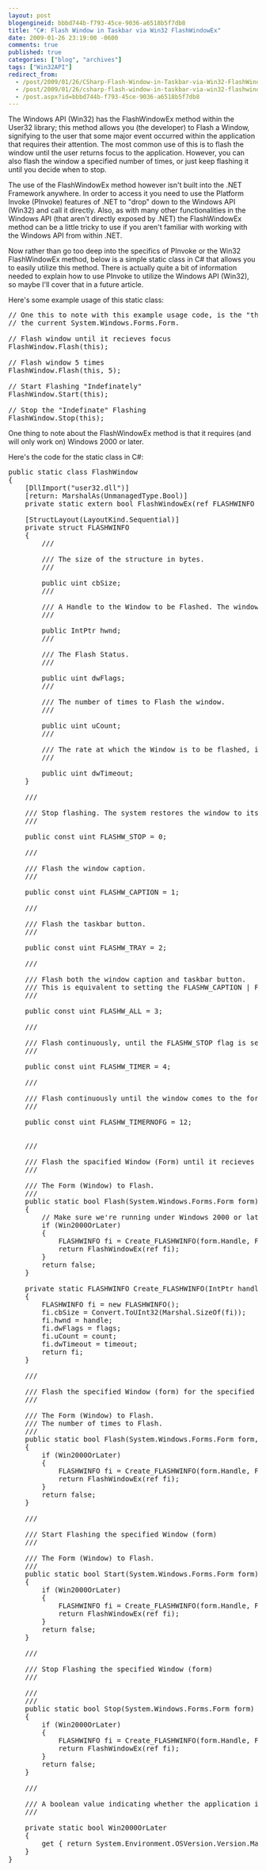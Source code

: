 ```yaml
---
layout: post
blogengineid: bbbd744b-f793-45ce-9036-a6518b5f7db8
title: "C#: Flash Window in Taskbar via Win32 FlashWindowEx"
date: 2009-01-26 23:19:00 -0600
comments: true
published: true
categories: ["blog", "archives"]
tags: ["Win32API"]
redirect_from: 
  - /post/2009/01/26/CSharp-Flash-Window-in-Taskbar-via-Win32-FlashWindowEx
  - /post/2009/01/26/csharp-flash-window-in-taskbar-via-win32-flashwindowex
  - /post.aspx?id=bbbd744b-f793-45ce-9036-a6518b5f7db8
---
```

<!-- more -->

The Windows API (Win32) has the FlashWindowEx method within the User32 library; this method allows you (the developer) to Flash a Window, signifying to the user that some major event occurred within the application that requires their attention. The most common use of this is to flash the window until the user returns focus to the application. However, you can also flash the window a specified number of times, or just keep flashing it until you decide when to stop.

The use of the FlashWindowEx method however isn't built into the .NET Framework anywhere. In order to access it you need to use the Platform Invoke (PInvoke) features of .NET to "drop" down to the Windows API (Win32) and call it directly. Also, as with many other functionalities in the Windows API (that aren't directly exposed by .NET) the FlashWindowEx method can be a little tricky to use if you aren't familiar with working with the Windows API from within .NET.

Now rather than go too deep into the specifics of PInvoke or the Win32 FlashWindowEx method, below is a simple static class in C# that allows you to easily utilize this method. There is actually quite a bit of information needed to explain how to use PInvoke to utilize the Windows API (Win32), so maybe I'll cover that in a future article.

Here's some example usage of this static class:
<pre class="brush: c-sharp; first-line: 1; tab-size: 4; toolbar: false; ">// One this to note with this example usage code, is the "this" keyword is referring to
// the current System.Windows.Forms.Form.

// Flash window until it recieves focus
FlashWindow.Flash(this);

// Flash window 5 times
FlashWindow.Flash(this, 5);

// Start Flashing "Indefinately"
FlashWindow.Start(this);

// Stop the "Indefinate" Flashing
FlashWindow.Stop(this);</pre>

One thing to note about the FlashWindowEx method is that it requires (and will only work on) Windows 2000 or later.

Here's the code for the static class in C#:
<pre class="brush: c-sharp; first-line: 1; tab-size: 4; toolbar: false; ">public static class FlashWindow
{
    [DllImport("user32.dll")]
    [return: MarshalAs(UnmanagedType.Bool)]
    private static extern bool FlashWindowEx(ref FLASHWINFO pwfi);

    [StructLayout(LayoutKind.Sequential)]
    private struct FLASHWINFO
    {
        /// <summary>
        /// The size of the structure in bytes.
        /// </summary>
        public uint cbSize;
        /// <summary>
        /// A Handle to the Window to be Flashed. The window can be either opened or minimized.
        /// </summary>
        public IntPtr hwnd;
        /// <summary>
        /// The Flash Status.
        /// </summary>
        public uint dwFlags;
        /// <summary>
        /// The number of times to Flash the window.
        /// </summary>
        public uint uCount;
        /// <summary>
        /// The rate at which the Window is to be flashed, in milliseconds. If Zero, the function uses the default cursor blink rate.
        /// </summary>
        public uint dwTimeout;
    }

    /// <summary>
    /// Stop flashing. The system restores the window to its original stae.
    /// </summary>
    public const uint FLASHW_STOP = 0;
   
    /// <summary>
    /// Flash the window caption.
    /// </summary>
    public const uint FLASHW_CAPTION = 1;
   
    /// <summary>
    /// Flash the taskbar button.
    /// </summary>
    public const uint FLASHW_TRAY = 2;
   
    /// <summary>
    /// Flash both the window caption and taskbar button.
    /// This is equivalent to setting the FLASHW_CAPTION | FLASHW_TRAY flags.
    /// </summary>
    public const uint FLASHW_ALL = 3;

    /// <summary>
    /// Flash continuously, until the FLASHW_STOP flag is set.
    /// </summary>
    public const uint FLASHW_TIMER = 4;

    /// <summary>
    /// Flash continuously until the window comes to the foreground.
    /// </summary>
    public const uint FLASHW_TIMERNOFG = 12;


    /// <summary>
    /// Flash the spacified Window (Form) until it recieves focus.
    /// </summary>
    /// <param name="form">The Form (Window) to Flash.</param>
    /// <returns></returns>
    public static bool Flash(System.Windows.Forms.Form form)
    {
        // Make sure we're running under Windows 2000 or later
        if (Win2000OrLater)
        {
            FLASHWINFO fi = Create_FLASHWINFO(form.Handle, FLASHW_ALL | FLASHW_TIMERNOFG, uint.MaxValue, 0);
            return FlashWindowEx(ref fi);
        }
        return false;
    }

    private static FLASHWINFO Create_FLASHWINFO(IntPtr handle, uint flags, uint count, uint timeout)
    {
        FLASHWINFO fi = new FLASHWINFO();
        fi.cbSize = Convert.ToUInt32(Marshal.SizeOf(fi));
        fi.hwnd = handle;
        fi.dwFlags = flags;
        fi.uCount = count;
        fi.dwTimeout = timeout;
        return fi;
    }

    /// <summary>
    /// Flash the specified Window (form) for the specified number of times
    /// </summary>
    /// <param name="form">The Form (Window) to Flash.</param>
    /// <param name="count">The number of times to Flash.</param>
    /// <returns></returns>
    public static bool Flash(System.Windows.Forms.Form form, uint count)
    {
        if (Win2000OrLater)
        {
            FLASHWINFO fi = Create_FLASHWINFO(form.Handle, FLASHW_ALL, count, 0);
            return FlashWindowEx(ref fi);
        }
        return false;
    }

    /// <summary>
    /// Start Flashing the specified Window (form)
    /// </summary>
    /// <param name="form">The Form (Window) to Flash.</param>
    /// <returns></returns>
    public static bool Start(System.Windows.Forms.Form form)
    {
        if (Win2000OrLater)
        {
            FLASHWINFO fi = Create_FLASHWINFO(form.Handle, FLASHW_ALL, uint.MaxValue, 0);
            return FlashWindowEx(ref fi);
        }
        return false;
    }

    /// <summary>
    /// Stop Flashing the specified Window (form)
    /// </summary>
    /// <param name="form"></param>
    /// <returns></returns>
    public static bool Stop(System.Windows.Forms.Form form)
    {
        if (Win2000OrLater)
        {
            FLASHWINFO fi = Create_FLASHWINFO(form.Handle, FLASHW_STOP, uint.MaxValue, 0);
            return FlashWindowEx(ref fi);
        }
        return false;
    }

    /// <summary>
    /// A boolean value indicating whether the application is running on Windows 2000 or later.
    /// </summary>
    private static bool Win2000OrLater
    {
        get { return System.Environment.OSVersion.Version.Major >= 5; }
    }
}</pre>
